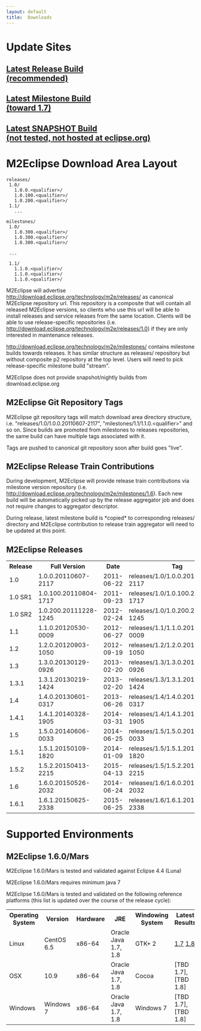 ```yaml
---
layout: default
title:  Downloads
---
```

# Update Sites

<div class="dlBackground">
  <a href="http://download.eclipse.org/technology/m2e/releases"><div class="col-md-4 buttonBG">
    <h2>Latest Release Build<br />
    <span class="footnote">(recommended)</span></h2>
  </div></a>
  <a href="http://download.eclipse.org/technology/m2e/milestones/1.7"><div class="col-md-4 buttonBG">
    <h2>Latest Milestone Build<br />
    <span class="footnote">(toward 1.7)</span></h2>
  </div></a>
  <a href="https://otto.takari.io/content/sites/m2e.extras/m2e/1.7.0/N/LATEST/"><div class="col-md-4 buttonBG">
    <h2>Latest SNAPSHOT Build<br />
    <span class="footnote">(not tested, not hosted at eclipse.org)</span></h2>
  </div></a>
</div>

# M2Eclipse Download Area Layout

```
releases/
 1.0/
   1.0.0.<qualifier>/
   1.0.100.<qualifier>/
   1.0.200.<qualifier>/
 1.1/
   ...

milestones/
 1.0/
   1.0.300.<qualifier>/
   1.0.300.<qualifier>/
   1.0.300.<qualifier>/

 ...

 1.1/
   1.1.0.<qualifier>/
   1.1.0.<qualifier>/
   1.1.0.<qualifier>/
```

M2Eclipse will advertise <http://download.eclipse.org/technology/m2e/releases/> as canonical M2Eclipse repository url. This repository is a composite that will contain all released M2Eclipse versions, so clients who use this url will be able to install releases and service releases from the same location. Clients will be able to use release-specific repositories (i.e. <http://download.eclipse.org/technology/m2e/releases/1.0>) if they are only interested in maintenance releases.

<http://download.eclipse.org/technology/m2e/milestones/> contains milestone builds towards releases. It has similar structure as releases/
repository but without composite p2 repository at the top level. Users will need to pick release-specific milestone build "stream".

M2Eclipse does not provide snapshot/nightly builds from download.eclipse.org

## M2Eclipse Git Repository Tags

M2Eclipse git repository tags will match download area directory structure, i.e. "releases/1.0/1.0.0.20110607-2117", "milestones/1.1/1.1.0.\<qualifier\>" and so on. Since builds are promoted from milestones to releases repositories, the same build can have multiple tags associated with it.

Tags are pushed to canonical git repository soon after build goes "live".

## M2Eclipse Release Train Contributions

During development, M2Eclipse will provide release train contributions via milestone version repository (i.e. <http://download.eclipse.org/technology/m2e/milestones/1.6>). Each new build will be automatically picked up by the release aggregator job and does not require changes to aggregator descriptor.

During release, latest milestone build is \*copied\* to corresponding releases/ directory and M2Eclipse contribution to release train aggregator will need to be updated at this point.

## M2Eclipse Releases

<table>
  <tbody>
    <tr>
      <th>Release</th>
      <th>Full Version</th>
      <th>Date</th>
      <th>Tag</th>
      <th>p2 URL</th>
    </tr>
    <tr>
      <td>1.0
      <td>1.0.0.20110607-2117
      <td>2011-06-22
      <td>releases/1.0/1.0.0.20110607-2117
      <td><a href="http://download.eclipse.org/technology/m2e/releases/1.0/1.0.0.20110607-2117">http://download.eclipse.org/technology/m2e/releases/1.0/1.0.0.20110607-2117</a></td>
    </tr>
    <tr>
      <td>1.0 SR1</td>
      <td>1.0.100.20110804-1717</td>
      <td>2011-09-23</td>
      <td>releases/1.0/1.0.100.20110804-1717</td>
      <td><a href="http://download.eclipse.org/technology/m2e/releases/1.0/1.0.100.20110804-1717">http://download.eclipse.org/technology/m2e/releases/1.0/1.0.100.20110804-1717</a></td>
    </tr>
    <tr>
      <td>1.0 SR2</td>
      <td>1.0.200.20111228-1245</td>
      <td>2012-02-24</td>
      <td>releases/1.0/1.0.200.20111228-1245</td>
      <td><a href="http://download.eclipse.org/technology/m2e/releases/1.0/1.0.200.20111228-1245">http://download.eclipse.org/technology/m2e/releases/1.0/1.0.200.20111228-1245</a></td>
    </tr>
    <tr>
      <td>1.1</td>
      <td>1.1.0.20120530-0009</td>
      <td>2012-06-27</td>
      <td>releases/1.1/1.1.0.20120530-0009</td>
      <td><a href="http://download.eclipse.org/technology/m2e/releases/1.1/1.1.0.20120530-0009">http://download.eclipse.org/technology/m2e/releases/1.1/1.1.0.20120530-0009</a></td>
    </tr>
    <tr>
      <td>1.2</td>
      <td>1.2.0.20120903-1050</td>
      <td>2012-09-19</td>
      <td>releases/1.2/1.2.0.20120903-1050</td>
      <td><a href="http://download.eclipse.org/technology/m2e/releases/1.2/1.2.0.20120903-1050">http://download.eclipse.org/technology/m2e/releases/1.2/1.2.0.20120903-1050</a></td>
    </tr>
    <tr>
      <td>1.3</td>
      <td>1.3.0.20130129-0926</td>
      <td>2013-02-20</td>
      <td>releases/1.3/1.3.0.20130129-0926</td>
      <td><a href="http://download.eclipse.org/technology/m2e/releases/1.3/1.3.0.20130129-0926">http://download.eclipse.org/technology/m2e/releases/1.3/1.3.0.20130129-0926</a></td>
    </tr>
    <tr>
      <td>1.3.1</td>
      <td>1.3.1.20130219-1424</td>
      <td>2013-02-20</td>
      <td>releases/1.3/1.3.1.20130219-1424</td>
      <td><a href="http://download.eclipse.org/technology/m2e/releases/1.3/1.3.1.20130219-1424">http://download.eclipse.org/technology/m2e/releases/1.3/1.3.1.20130219-1424</a></td>
    </tr>
    <tr>
      <td>1.4</td>
      <td>1.4.0.20130601-0317</td>
      <td>2013-06-26</td>
      <td>releases/1.4/1.4.0.20130601-0317</td>
      <td><a href="http://download.eclipse.org/technology/m2e/releases/1.4/1.4.0.20130601-0317">http://download.eclipse.org/technology/m2e/releases/1.4/1.4.0.20130601-0317</a></td>
    </tr>
    <tr>
      <td>1.4.1</td>
      <td>1.4.1.20140328-1905</td>
      <td>2014-03-31</td>
      <td>releases/1.4/1.4.1.20140328-1905</td>
      <td><a href="http://download.eclipse.org/technology/m2e/releases/1.4/1.4.1.20140328-1905">http://download.eclipse.org/technology/m2e/releases/1.4/1.4.1.20140328-1905</a></td>
    </tr>
    <tr>
      <td>1.5</td>
      <td>1.5.0.20140606-0033</td>
      <td>2014-06-25</td>
      <td>releases/1.5/1.5.0.20140606-0033</td>
      <td><a href="http://download.eclipse.org/technology/m2e/releases/1.5/1.5.0.20140606-0033">http://download.eclipse.org/technology/m2e/releases/1.5/1.5.0.20140606-0033</a></td>
    </tr>
    <tr>
      <td>1.5.1</td>
      <td>1.5.1.20150109-1820</td>
      <td>2014-01-09</td>
      <td>releases/1.5/1.5.1.20150109-1820</td>
      <td><a href="http://download.eclipse.org/technology/m2e/releases/1.5/1.5.1.20150109-1820">http://download.eclipse.org/technology/m2e/releases/1.5/1.5.1.20150109-1820</a></td>
    </tr>
    <tr>
      <td>1.5.2</td>
      <td>1.5.2.20150413-2215</td>
      <td>2015-04-13</td>
      <td>releases/1.5/1.5.2.20150413-2215</td>
      <td><a href="http://download.eclipse.org/technology/m2e/releases/1.5/1.5.2.20150413-2215">http://download.eclipse.org/technology/m2e/releases/1.5/1.5.2.20150413-2215</a></td>
    </tr>
    <tr>
      <td>1.6</td>
      <td>1.6.0.20150526-2032</td>
      <td>2014-06-24</td>
      <td>releases/1.6/1.6.0.20150526-2032</td>
      <td><a href="http://download.eclipse.org/technology/m2e/releases/1.6/1.6.0.20150526-2032">http://download.eclipse.org/technology/m2e/releases/1.6/1.6.0.20150526-2032</a></td>
    </tr>
    <tr>
      <td>1.6.1</td>
      <td>1.6.1.20150625-2338</td>
      <td>2015-06-25</td>
      <td>releases/1.6/1.6.1.20150625-2338</td>
      <td><a href="http://download.eclipse.org/technology/m2e/releases/1.6/1.6.1.20150625-2338">http://download.eclipse.org/technology/m2e/releases/1.6/1.6.1.20150625-2338</a></td>
    </tr>
  </tbody>
</table>

# Supported Environments

## M2Eclipse 1.6.0/Mars

M2Eclipse 1.6.0/Mars is tested and validated against Eclipse 4.4 (Luna)

M2Eclipse 1.6.0/Mars requires minimum java 7

M2Eclipse 1.6.0/Mars is tested and validated on the following reference
platforms (this list is updated over the course of the release cycle):

<table>
  <tbody>
  <tr>
    <th>Operating System</th>
    <th>Version</th>
    <th>Hardware</th>
    <th>JRE</th>
    <th>Windowing System</th>
    <th>Latest Results</th>
  </tr>
  <tr>
    <td>Linux</td>
    <td>CentOS 6.5</td>
    <td>x86-64</td>
    <td>Oracle Java 1.7, 1.8</td>
    <td>GTK+ 2</td>
    <td>
      <a href="https://ci.takari.io/job/m2eclipse-core-tests/lastCompletedBuild/testReport/">1.7</a>
      <a href="https://ci.takari.io/job/m2eclipse-core-tests%20%28jdk-1.8%29/lastCompletedBuild/testReport/">1.8</a>
    </td>
  </tr>
  <tr>
    <td>OSX</td>
    <td>10.9</td>
    <td>x86-64</td>
    <td>Oracle Java 1.7, 1.8</td>
    <td>Cocoa</td>
    <td>[TBD 1.7], [TBD 1.8]</td>
  </tr>
  <tr>
    <td>Windows</td>
    <td>Windows 7</td>
    <td>x86-64</td>
    <td>Oracle Java 1.7, 1.8</td>
    <td>Windows 7</td>
    <td>[TBD 1.7], [TBD 1.8]</td>
  </tr>
  </tbody>
</table>
